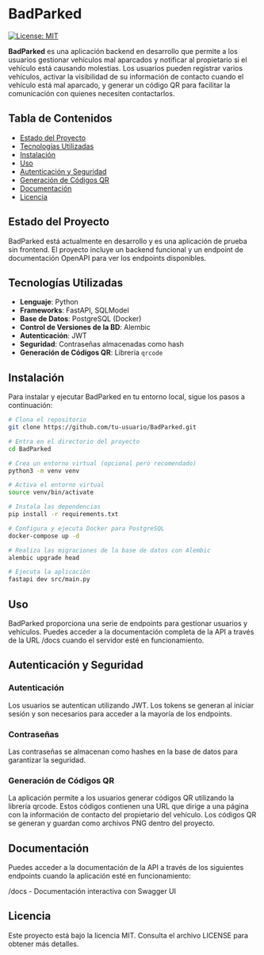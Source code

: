# BadParked

[![License: MIT](https://img.shields.io/badge/License-MIT-yellow.svg)](https://opensource.org/licenses/MIT)

**BadParked** es una aplicación backend en desarrollo que permite a los usuarios gestionar vehículos mal aparcados y notificar al propietario si el vehículo está causando molestias. Los usuarios pueden registrar varios vehículos, activar la visibilidad de su información de contacto cuando el vehículo está mal aparcado, y generar un código QR para facilitar la comunicación con quienes necesiten contactarlos.

## Tabla de Contenidos

-   [Estado del Proyecto](#estado-del-proyecto)
-   [Tecnologías Utilizadas](#tecnologías-utilizadas)
-   [Instalación](#instalación)
-   [Uso](#uso)
-   [Autenticación y Seguridad](#autenticación-y-seguridad)
-   [Generación de Códigos QR](#generación-de-códigos-qr)
-   [Documentación](#documentación)
-   [Licencia](#licencia)

## Estado del Proyecto

BadParked está actualmente en desarrollo y es una aplicación de prueba sin frontend. El proyecto incluye un backend funcional y un endpoint de documentación OpenAPI para ver los endpoints disponibles.

## Tecnologías Utilizadas

-   **Lenguaje**: Python
-   **Frameworks**: FastAPI, SQLModel
-   **Base de Datos**: PostgreSQL (Docker)
-   **Control de Versiones de la BD**: Alembic
-   **Autenticación**: JWT
-   **Seguridad**: Contraseñas almacenadas como hash
-   **Generación de Códigos QR**: Librería `qrcode`

## Instalación

Para instalar y ejecutar BadParked en tu entorno local, sigue los pasos a continuación:

```bash
# Clona el repositorio
git clone https://github.com/tu-usuario/BadParked.git

# Entra en el directorio del proyecto
cd BadParked

# Crea un entorno virtual (opcional pero recomendado)
python3 -m venv venv

# Activa el entorno virtual
source venv/bin/activate

# Instala las dependencias
pip install -r requirements.txt

# Configura y ejecuta Docker para PostgreSQL
docker-compose up -d

# Realiza las migraciones de la base de datos con Alembic
alembic upgrade head

# Ejecuta la aplicación
fastapi dev src/main.py
```

## Uso

BadParked proporciona una serie de endpoints para gestionar usuarios y vehículos. Puedes acceder a la documentación completa de la API a través de la URL /docs cuando el servidor esté en funcionamiento.

## Autenticación y Seguridad

### Autenticación

Los usuarios se autentican utilizando JWT. Los tokens se generan al iniciar sesión y son necesarios para acceder a la mayoría de los endpoints.

### Contraseñas

Las contraseñas se almacenan como hashes en la base de datos para garantizar la seguridad.

### Generación de Códigos QR

La aplicación permite a los usuarios generar códigos QR utilizando la librería qrcode. Estos códigos contienen una URL que dirige a una página con la información de contacto del propietario del vehículo. Los códigos QR se generan y guardan como archivos PNG dentro del proyecto.

## Documentación

Puedes acceder a la documentación de la API a través de los siguientes endpoints cuando la aplicación esté en funcionamiento:

/docs - Documentación interactiva con Swagger UI

## Licencia

Este proyecto está bajo la licencia MIT. Consulta el archivo LICENSE para obtener más detalles.
